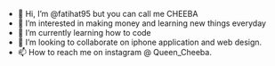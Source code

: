 - 👋 Hi, I’m @fatihat95 but you can call me CHEEBA
- 👀 I’m interested in making money and learning new things everyday 
- 🌱 I’m currently learning how to code 
- 💞️ I’m looking to collaborate on iphone application and web design.
- 📫 How to reach me on instagram @ Queen_Cheeba.

<!---
fatihat95/fatihat95 is a ✨ special ✨ repository because its `README.md` (this file) appears on your GitHub profile.
You can click the Preview link to take a look at your changes.
--->
